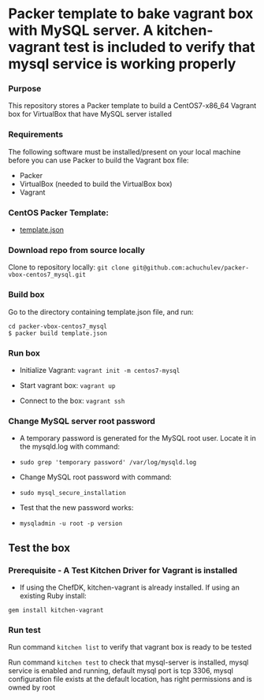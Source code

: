 # Packer template to bake vagrant box with MySQL server. A kitchen-vagrant test is included to verify that mysql service is working properly

### Purpose
This repository stores a Packer template to build a CentOS7-x86_64 Vagrant box for VirtualBox that have MySQL server istalled

### Requirements
The following software must be installed/present on your local machine before you can use Packer to build the Vagrant box file:

* Packer
* VirtualBox (needed to build the VirtualBox box)
* Vagrant

### CentOS Packer Template:

* [template.json](https://github.com/achuchulev/packer-vbox-centos7_mysql/blob/master/template.json)

### Download repo from source locally

Clone to repository locally: `git clone git@github.com:achuchulev/packer-vbox-centos7_mysql.git`

### Build box

Go to the directory containing template.json file, and run:

```
cd packer-vbox-centos7_mysql
$ packer build template.json
```

### Run box

* Initialize Vagrant: `vagrant init -m centos7-mysql`

* Start vagrant box: `vagrant up`

* Connect to the box: `vagrant ssh`

### Change MySQL server root password

* A temporary password is generated for the MySQL root user. Locate it in the mysqld.log with command:

 * `sudo grep 'temporary password' /var/log/mysqld.log` 

* Change MySQL root password with command:

 * `sudo mysql_secure_installation`

* Test that the new password works:

 * `mysqladmin -u root -p version`

## Test the box 

### Prerequisite - A Test Kitchen Driver for Vagrant is installed

* If using the ChefDK, kitchen-vagrant is already installed. If using an existing Ruby install:

`gem install kitchen-vagrant`

### Run test

Run command `kitchen list` to verify that vagrant box is ready to be tested

Run command `kitchen test` to check that mysql-server is installed, mysql service is enabled and running, default mysql port is tcp 3306, mysql configuration file exists at the default location, has right permissions and is owned by root 
